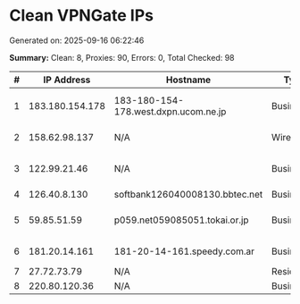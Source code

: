 # Clean VPNGate IPs
Generated on: 2025-09-16 06:22:46

**Summary:** Clean: 8, Proxies: 90, Errors: 0, Total Checked: 98

| # | IP Address | Hostname | Type | Country | Provider |
|---|------------|----------|------|---------|----------|
| 1 | 183.180.154.178 | 183-180-154-178.west.dxpn.ucom.ne.jp | Business | JP | ARTERIA Networks Corporation |
| 2 | 158.62.98.137 | N/A | Wireless | PH | Globe Telecom Inc. |
| 3 | 122.99.21.46 | N/A | Business | TW | Hoshin Multimedia Center Inc. |
| 4 | 126.40.8.130 | softbank126040008130.bbtec.net | Business | JP | SoftBank Corp. |
| 5 | 59.85.51.59 | p059.net059085051.tokai.or.jp | Business | JP | TOKAI Communications Corporation |
| 6 | 181.20.14.161 | 181-20-14-161.speedy.com.ar | Business | AR | Telefonica de Argentina |
| 7 | 27.72.73.79 | N/A | Residential | VN | Viettel Group |
| 8 | 220.80.120.36 | N/A | Business | KR | Korea Telecom |
